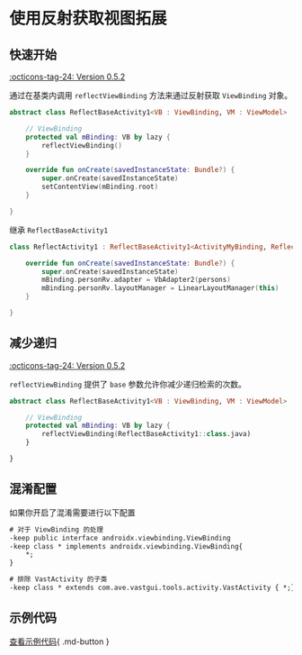 # 使用反射获取视图拓展

## 快速开始

[:octicons-tag-24: Version 0.5.2](https://ave.entropy2020.cn/version/tools/#052)

通过在基类内调用 `reflectViewBinding` 方法来通过反射获取 `ViewBinding` 对象。

```kotlin
abstract class ReflectBaseActivity1<VB : ViewBinding, VM : ViewModel> : AppCompatActivity() {

    // ViewBinding
    protected val mBinding: VB by lazy {
        reflectViewBinding()
    }

    override fun onCreate(savedInstanceState: Bundle?) {
        super.onCreate(savedInstanceState)
        setContentView(mBinding.root)
    }

}
```

继承 `ReflectBaseActivity1`

```kotlin
class ReflectActivity1 : ReflectBaseActivity1<ActivityMyBinding, ReflectViewModel1>() {

    override fun onCreate(savedInstanceState: Bundle?) {
        super.onCreate(savedInstanceState)
        mBinding.personRv.adapter = VbAdapter2(persons)
        mBinding.personRv.layoutManager = LinearLayoutManager(this)
    }

}
```

## 减少递归

[:octicons-tag-24: Version 0.5.2](https://ave.entropy2020.cn/version/tools/#052)

`reflectViewBinding` 提供了 `base` 参数允许你减少递归检索的次数。

```kotlin
abstract class ReflectBaseActivity1<VB : ViewBinding, VM : ViewModel> : AppCompatActivity() {

    // ViewBinding
    protected val mBinding: VB by lazy {
        reflectViewBinding(ReflectBaseActivity1::class.java)
    }

}
```

## 混淆配置

如果你开启了混淆需要进行以下配置

```xml
# 对于 ViewBinding 的处理
-keep public interface androidx.viewbinding.ViewBinding
-keep class * implements androidx.viewbinding.ViewBinding{
    *;
}

# 排除 VastActivity 的子类
-keep class * extends com.ave.vastgui.tools.activity.VastActivity { *;}
```

## 示例代码

[查看示例代码](https://github.com/SakurajimaMaii/Android-Vast-Extension/blob/develop/app/src/main/kotlin/com/ave/vastgui/app/activity/reflection/ReflectActivity.kt){ .md-button }
